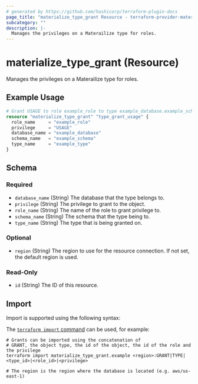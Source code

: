 ```yaml
---
# generated by https://github.com/hashicorp/terraform-plugin-docs
page_title: "materialize_type_grant Resource - terraform-provider-materialize"
subcategory: ""
description: |-
  Manages the privileges on a Materailize type for roles.
---
```


# materialize_type_grant (Resource)

Manages the privileges on a Materailize type for roles.

## Example Usage

```terraform
# Grant USAGE to role example_role to type example_database.example_schema.example_type
resource "materialize_type_grant" "type_grant_usage" {
  role_name     = "example_role"
  privilege     = "USAGE"
  database_name = "example_database"
  schema_name   = "example_schema"
  type_name     = "example_type"
}
```

<!-- schema generated by tfplugindocs -->
## Schema

### Required

- `database_name` (String) The database that the type belongs to.
- `privilege` (String) The privilege to grant to the object.
- `role_name` (String) The name of the role to grant privilege to.
- `schema_name` (String) The schema that the type being to.
- `type_name` (String) The type that is being granted on.

### Optional

- `region` (String) The region to use for the resource connection. If not set, the default region is used.

### Read-Only

- `id` (String) The ID of this resource.

## Import

Import is supported using the following syntax:

The [`terraform import` command](https://developer.hashicorp.com/terraform/cli/commands/import) can be used, for example:

```shell
# Grants can be imported using the concatenation of
# GRANT, the object type, the id of the object, the id of the role and the privilege
terraform import materialize_type_grant.example <region>:GRANT|TYPE|<type_id>|<role_id>|<privilege>

# The region is the region where the database is located (e.g. aws/us-east-1)
```
